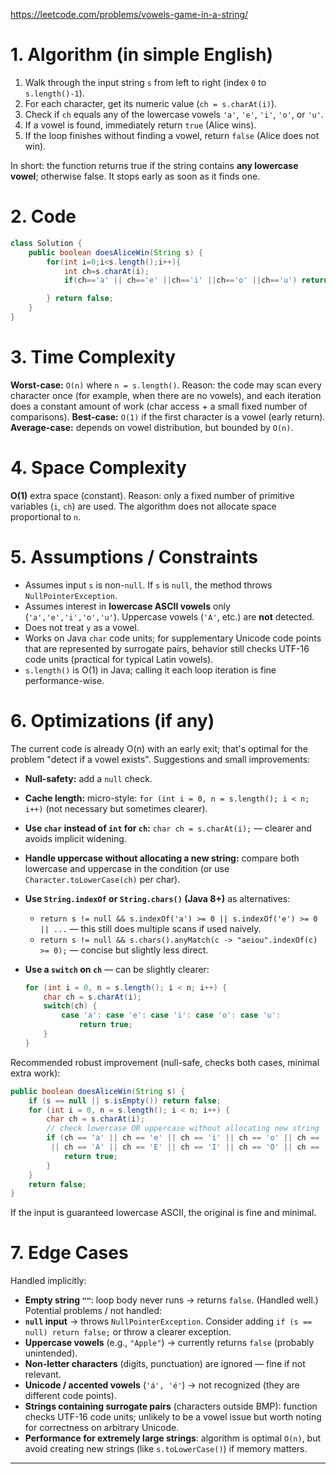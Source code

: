 https://leetcode.com/problems/vowels-game-in-a-string/

# 1. Algorithm (in simple English)

1. Walk through the input string `s` from left to right (index `0` to `s.length()-1`).
2. For each character, get its numeric value (`ch = s.charAt(i)`).
3. Check if `ch` equals any of the lowercase vowels `'a'`, `'e'`, `'i'`, `'o'`, or `'u'`.
4. If a vowel is found, immediately return `true` (Alice wins).
5. If the loop finishes without finding a vowel, return `false` (Alice does not win).

In short: the function returns true if the string contains **any lowercase vowel**; otherwise false. It stops early as soon as it finds one.

# 2. Code

```java
class Solution {
    public boolean doesAliceWin(String s) {
        for(int i=0;i<s.length();i++){
            int ch=s.charAt(i);
            if(ch=='a' || ch=='e' ||ch=='i' ||ch=='o' ||ch=='u') return true;

        } return false;
    }
}
```

# 3. Time Complexity

**Worst-case:** `O(n)` where `n = s.length()`.
Reason: the code may scan every character once (for example, when there are no vowels), and each iteration does a constant amount of work (char access + a small fixed number of comparisons).
**Best-case:** `O(1)` if the first character is a vowel (early return).
**Average-case:** depends on vowel distribution, but bounded by `O(n)`.

# 4. Space Complexity

**O(1)** extra space (constant).
Reason: only a fixed number of primitive variables (`i`, `ch`) are used. The algorithm does not allocate space proportional to `n`.

# 5. Assumptions / Constraints

* Assumes input `s` is non-`null`. If `s` is `null`, the method throws `NullPointerException`.
* Assumes interest in **lowercase ASCII vowels** only (`'a','e','i','o','u'`). Uppercase vowels (`'A'`, etc.) are **not** detected.
* Does not treat `y` as a vowel.
* Works on Java `char` code units; for supplementary Unicode code points that are represented by surrogate pairs, behavior still checks UTF-16 code units (practical for typical Latin vowels).
* `s.length()` is O(1) in Java; calling it each loop iteration is fine performance-wise.

# 6. Optimizations (if any)

The current code is already O(n) with an early exit; that's optimal for the problem "detect if a vowel exists". Suggestions and small improvements:

* **Null-safety:** add a `null` check.
* **Cache length:** micro-style: `for (int i = 0, n = s.length(); i < n; i++)` (not necessary but sometimes clearer).
* **Use `char` instead of `int` for `ch`:** `char ch = s.charAt(i);` — clearer and avoids implicit widening.
* **Handle uppercase without allocating a new string:** compare both lowercase and uppercase in the condition (or use `Character.toLowerCase(ch)` per char).
* **Use `String.indexOf` or `String.chars()` (Java 8+)** as alternatives:

  * `return s != null && s.indexOf('a') >= 0 || s.indexOf('e') >= 0 || ...` — this still does multiple scans if used naively.
  * `return s != null && s.chars().anyMatch(c -> "aeiou".indexOf(c) >= 0);` — concise but slightly less direct.
* **Use a `switch` on `ch`** — can be slightly clearer:

  ```java
  for (int i = 0, n = s.length(); i < n; i++) {
      char ch = s.charAt(i);
      switch(ch) {
          case 'a': case 'e': case 'i': case 'o': case 'u':
              return true;
      }
  }
  ```

Recommended robust improvement (null-safe, checks both cases, minimal extra work):

```java
public boolean doesAliceWin(String s) {
    if (s == null || s.isEmpty()) return false;
    for (int i = 0, n = s.length(); i < n; i++) {
        char ch = s.charAt(i);
        // check lowercase OR uppercase without allocating new string
        if (ch == 'a' || ch == 'e' || ch == 'i' || ch == 'o' || ch == 'u'
         || ch == 'A' || ch == 'E' || ch == 'I' || ch == 'O' || ch == 'U') {
            return true;
        }
    }
    return false;
}
```

If the input is guaranteed lowercase ASCII, the original is fine and minimal.

# 7. Edge Cases

Handled implicitly:

* **Empty string `""`**: loop body never runs → returns `false`. (Handled well.)
  Potential problems / not handled:
* **`null` input** → throws `NullPointerException`. Consider adding `if (s == null) return false;` or throw a clearer exception.
* **Uppercase vowels** (e.g., `"Apple"`) → currently returns `false` (probably unintended).
* **Non-letter characters** (digits, punctuation) are ignored — fine if not relevant.
* **Unicode / accented vowels** (`'á', 'é'`) → not recognized (they are different code points).
* **Strings containing surrogate pairs** (characters outside BMP): function checks UTF-16 code units; unlikely to be a vowel issue but worth noting for correctness on arbitrary Unicode.
* **Performance for extremely large strings**: algorithm is optimal `O(n)`, but avoid creating new strings (like `s.toLowerCase()`) if memory matters.

---


